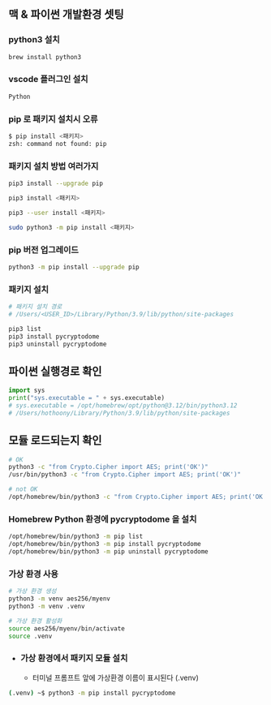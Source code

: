 ## 맥 & 파이썬 개발환경 셋팅

### python3 설치
```bash
brew install python3
```

### vscode 플러그인 설치
```bash
Python
```

### pip 로 패키지 설치시 오류
```bash
$ pip install <패키지>
zsh: command not found: pip 
```

### 패키지 설치 방법 여러가지
```bash
pip3 install --upgrade pip

pip3 install <패키지>

pip3 --user install <패키지>

sudo python3 -m pip install <패키지>
```

### pip 버전 업그레이드
```bash
python3 -m pip install --upgrade pip
```

### 패키지 설치
```bash
# 패키지 설치 경로
# /Users/<USER_ID>/Library/Python/3.9/lib/python/site-packages

pip3 list
pip3 install pycryptodome
pip3 uninstall pycryptodome
```

## 파이썬 실행경로 확인
```python
import sys
print("sys.executable = " + sys.executable)
# sys.executable = /opt/homebrew/opt/python@3.12/bin/python3.12
# /Users/hothoony/Library/Python/3.9/lib/python/site-packages
```

## 모듈 로드되는지 확인
```bash
# OK
python3 -c "from Crypto.Cipher import AES; print('OK')"
/usr/bin/python3 -c "from Crypto.Cipher import AES; print('OK')"

# not OK
/opt/homebrew/bin/python3 -c "from Crypto.Cipher import AES; print('OK')"
```

### Homebrew Python 환경에 pycryptodome 을 설치
```bash
/opt/homebrew/bin/python3 -m pip list
/opt/homebrew/bin/python3 -m pip install pycryptodome
/opt/homebrew/bin/python3 -m pip uninstall pycryptodome
```

### 가상 환경 사용

```bash
# 가상 환경 생성
python3 -m venv aes256/myenv
python3 -m venv .venv

# 가상 환경 활성화
source aes256/myenv/bin/activate
source .venv
```

- ### 가상 환경에서 패키지 모듈 설치
  - 터미널 프롬프트 앞에 가상환경 이름이 표시된다 (.venv)
```bash
(.venv) ~$ python3 -m pip install pycryptodome
```
